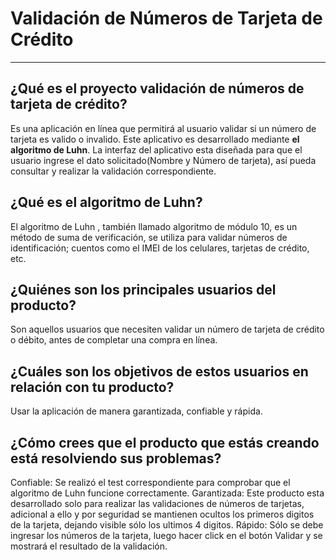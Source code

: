 # Validación de Números de Tarjeta de Crédito
***
## ¿Qué es el proyecto validación de números de tarjeta de crédito?
Es una aplicación en línea que permitirá al usuario validar si un número de tarjeta es valido o invalido. Este aplicativo es desarrollado mediante **el algoritmo de Luhn**. La interfaz del aplicativo esta diseñada para que el usuario ingrese el dato solicitado(Nombre y Número de tarjeta), así pueda consultar y realizar la validación correspondiente.

## ¿Qué es el algoritmo de Luhn?
El algoritmo de Luhn , también llamado algoritmo de módulo 10, es un método de suma de verificación, se utiliza para validar números de identificación; cuentos como el IMEI de los celulares, tarjetas de crédito, etc.
## ¿Quiénes son los principales usuarios del producto?
Son aquellos usuarios que necesiten validar un número de tarjeta de crédito o débito, antes de completar una compra en línea.
## ¿Cuáles son los objetivos de estos usuarios en relación con tu producto?
Usar la aplicación de manera garantizada, confiable y rápida.
## ¿Cómo crees que el producto que estás creando está resolviendo sus problemas?
Confiable: Se realizó el test correspondiente para comprobar que el algoritmo de Luhn funcione correctamente.
Garantizada: Este producto esta desarrollado solo para realizar las validaciones de números de tarjetas, adicional a ello y por seguridad se mantienen ocultos los primeros digitos de la tarjeta, dejando visible sólo los ultimos 4 digitos.
Rápido: Sólo se debe ingresar los números de la tarjeta, luego hacer click en el botón Validar y se mostrará el resultado de la validación. 
 
